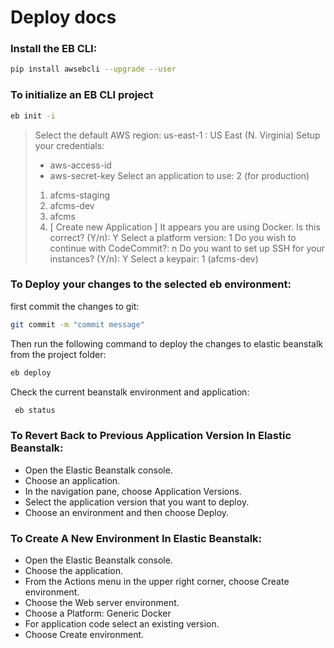 # Deploy docs
### Install the EB CLI:
```sh
pip install awsebcli --upgrade --user
```
### To initialize an EB CLI project
```sh
eb init -i
```
> Select the default AWS region: us-east-1 : US East (N. Virginia)
> Setup your credentials:
 >- aws-access-id
 >- aws-secret-key
> Select an application to use: 2 (for production)
>1. afcms-staging
>2. afcms-dev
>3. afcms
>4. [ Create new Application ]
> It appears you are using Docker. Is this correct? (Y/n): Y
> Select a platform version: 1
> Do you wish to continue with CodeCommit?: n
> Do you want to set up SSH for your instances? (Y/n): Y
> Select a keypair: 1 (afcms-dev)
### To Deploy your changes to the selected eb environment:
first commit the changes to git:
```sh
git commit -m "commit message"
```
Then run the following command to deploy the changes to elastic beanstalk from the project folder:
```sh
eb deploy
```
Check the current beanstalk environment and application:
```sh
 eb status
```
### To Revert Back to Previous Application Version In Elastic Beanstalk:
- Open the Elastic Beanstalk console.
- Choose an application.
- In the navigation pane, choose Application Versions.
- Select the application version that you want to deploy.
- Choose an environment and then choose Deploy.
### To Create A New Environment In Elastic Beanstalk:
- Open the Elastic Beanstalk console.
- Choose the application.
- From the Actions menu in the upper right corner, choose Create environment.
- Choose the Web server environment.
- Choose a Platform: Generic Docker
- For application code select an existing version.
- Choose Create environment.

